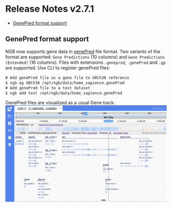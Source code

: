 # Release Notes v2.7.1

- [GenePred format support](#genepred-format-support)

## GenePred format support

NGB now supports gene data in [genePred](http://genome.ucsc.edu/FAQ/FAQformat#format9) file format. 
Two variants of the format are supported: `Gene Predictions` (10 columns) and `Gene Predictions (Extended)` (16 columns). 
Files with extensions `.genepred`, `.genePred` and `.gp` are supported. Use CLI to register genePred files:
```
# Add genePred file as a gene file to GRCh38 reference
$ ngb ag GRCh38 /opt/ngb/data/homo_sapience.genePred
# Add genePred file to a test dataset
$ ngb add test /opt/ngb/data/homo_sapience.genePred
```
GenePred files are visualized as a usual Gene track:
![ReleaseNotes_2.7.1](images/RN_GenePred_1.png)